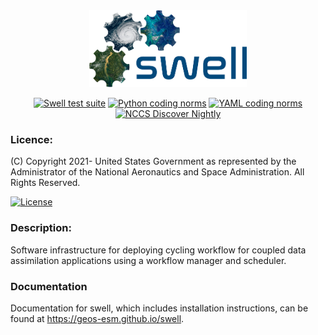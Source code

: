 <div
  align="center"
>
<img
  src="https://github.com/GEOS-ESM/swell/blob/develop/etc/logo/SwellLogo%400.33x.png"
  width="50%"
/>

[![Swell test suite](https://github.com/GEOS-ESM/swell/actions/workflows/test_suite.yml/badge.svg?branch=develop)](https://github.com/GEOS-ESM/swell/actions/workflows/test_suite.yml)
[![Python coding norms](https://github.com/GEOS-ESM/swell/actions/workflows/python_coding_norms.yml/badge.svg?branch=develop)](https://github.com/GEOS-ESM/swell/actions/workflows/python_coding_norms.yml)
[![YAML coding norms](https://github.com/GEOS-ESM/swell/actions/workflows/yaml_coding_norms.yml/badge.svg?branch=develop)](https://github.com/GEOS-ESM/swell/actions/workflows/yaml_coding_norms.yml)
[![NCCS Discover Nightly](https://github.com/GEOS-ESM/swell/actions/workflows/discover_nightly.yml/badge.svg?branch=develop)](https://github.com/GEOS-ESM/swell/actions/workflows/discover_nightly.yml)

</div>

### Licence:

(C) Copyright 2021- United States Government as represented by the Administrator of the National
Aeronautics and Space Administration. All Rights Reserved.

[![License](https://img.shields.io/badge/License-Apache%202.0-blue.svg)](https://opensource.org/licenses/Apache-2.0)


### Description:

Software infrastructure for deploying cycling workflow for coupled data assimilation applications
using a workflow manager and scheduler.

### Documentation

Documentation for swell, which includes installation instructions, can be found at <a href="https://geos-esm.github.io/swell" target="_blank">https://geos-esm.github.io/swell</a>.
